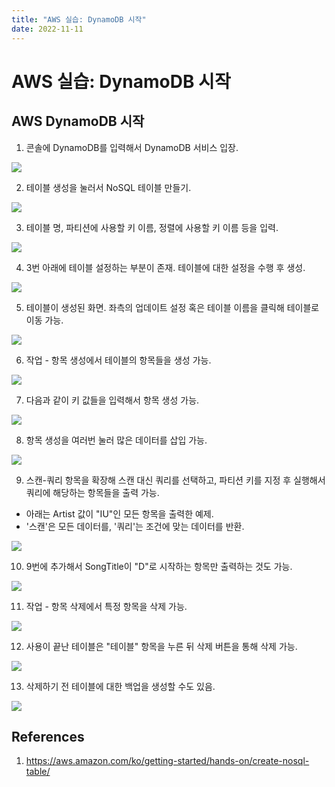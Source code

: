 ```yaml
---
title: "AWS 실습: DynamoDB 시작"
date: 2022-11-11
---
```


# AWS 실습: DynamoDB 시작

## AWS DynamoDB 시작

1. 콘솔에 DynamoDB를 입력해서 DynamoDB 서비스 입장.

![](./imgs/2022-11-11-1.png)

2. 테이블 생성을 눌러서 NoSQL 테이블 만들기.

![](./imgs/2022-11-11-2.png)

3. 테이블 명, 파티션에 사용할 키 이름, 정렬에 사용할 키 이름 등을 입력.

![](./imgs/2022-11-11-3.png)

4. 3번 아래에 테이블 설정하는 부분이 존재. 테이블에 대한 설정을 수행 후 생성.

![](./imgs/2022-11-11-4.png)

5. 테이블이 생성된 화면. 좌측의 업데이트 설정 혹은 테이블 이름을 클릭해 테이블로 이동 가능.

![](./imgs/2022-11-11-5.png)

6. 작업 - 항목 생성에서 테이블의 항목들을 생성 가능.

![](./imgs/2022-11-11-6.png)

7. 다음과 같이 키 값들을 입력해서 항목 생성 가능.

![](./imgs/2022-11-11-7.png)

8. 항목 생성을 여러번 눌러 많은 데이터를 삽입 가능.

![](./imgs/2022-11-11-8.png)

9. 스캔-쿼리 항목을 확장해 스캔 대신 쿼리를 선택하고, 파티션 키를 지정 후 실행해서 쿼리에 해당하는 항목들을 출력 가능.

- 아래는 Artist 값이 "IU"인 모든 항목을 출력한 예제.
- '스캔'은 모든 데이터를, '쿼리'는 조건에 맞는 데이터를 반환.

![](./imgs/2022-11-11-9.png)

10. 9번에 추가해서 SongTitle이 "D"로 시작하는 항목만 출력하는 것도 가능.

![](./imgs/2022-11-11-10.png)

11. 작업 - 항목 삭제에서 특정 항목을 삭제 가능.

![](./imgs/2022-11-11-11.png)

12. 사용이 끝난 테이블은 "테이블" 항목을 누른 뒤 삭제 버튼을 통해 삭제 가능.

![](./imgs/2022-11-11-12.png)

13. 삭제하기 전 테이블에 대한 백업을 생성할 수도 있음.

![](./imgs/2022-11-11-13.png)

## References

1. https://aws.amazon.com/ko/getting-started/hands-on/create-nosql-table/
